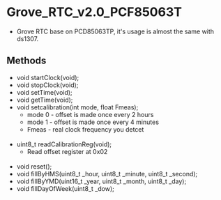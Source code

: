 # Grove_RTC_v2.0_PCF85063T
* Grove RTC base on PCD85063TP, it's usage is almost the same with ds1307.

## Methods

* void startClock(void);
* void stopClock(void);
* void setTime(void);
* void getTime(void);
* void setcalibration(int mode, float Fmeas);  <br>
  - mode 0 - offset is made once every 2 hours <br>
  - mode 1 - offset is made once every 4 minutes <br>
  - Fmeas - real clock frequency you detcet <br><br>
* uint8_t readCalibrationReg(void); <br>
  - Read offset register at 0x02 <br><br>
* void reset();
* void fillByHMS(uint8_t _hour, uint8_t _minute, uint8_t _second);
* void fillByYMD(uint16_t _year, uint8_t _month, uint8_t _day);
* void fillDayOfWeek(uint8_t _dow);
